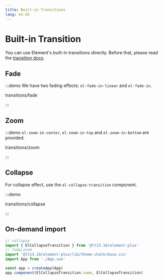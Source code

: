 ```yaml
---
title: Built-in Transitions
lang: en-US
---
```


# Built-in Transition

You can use Element's built-in transitions directly.
Before that, please read the [transition docs](https://vuejs.org/guide/built-ins/transition.html).

## Fade

:::demo We have two fading effects: `el-fade-in-linear` and `el-fade-in`.

transitions/fade

:::

## Zoom

:::demo `el-zoom-in-center`, `el-zoom-in-top` and `el-zoom-in-bottom` are provided.

transitions/zoom

:::

## Collapse

For collapse effect, use the `el-collapse-transition` component.

:::demo

transitions/collapse

:::

## On-demand import

```ts
// collapse
import { ElCollapseTransition } from '@lt13.10/element-plus'
// fade/zoom
import '@lt13.10/element-plus/lib/theme-chalk/base.css'
import App from './App.vue'

const app = createApp(App)
app.component(ElCollapseTransition.name, ElCollapseTransition)
```
